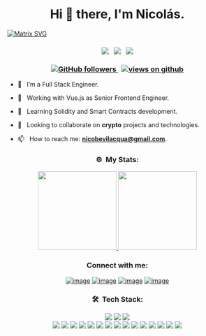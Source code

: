<h1 align="center">Hi 👋 there, I'm Nicolás.</h1>

[![Matrix SVG](https://raw.githubusercontent.com/rodrigograca31/rodrigograca31/master/matrix.svg)](https://www.youtube.com/watch?v=SDkAGkd4NLc) 

<h3 align="center">
  <p align="center">
    <img src="https://img.shields.io/badge/Location-Buenos Aires, Argentina-blue?style=flat-square" /> &nbsp;
    <img src="https://img.shields.io/badge/Age-31-blue?style=flat-square" /> &nbsp;
        <img src="https://img.shields.io/badge/Languages-Spanish & English-blue?style=flat-square" /> <br/>
    <br/>
  <a href="https://github.com/nicobevilacqua" target="_blank">
    <img alt="GitHub followers" src="https://img.shields.io/github/followers/nicobevilacqua?label=Github%20followers&style=flat-square&color=brightgreen">
  </a> &nbsp;
  <a href="https://github.com/nicobevilacqua" target="_blank">
    <img src="https://komarev.com/ghpvc/?username=nicobevilacqua&label=Views&color=brightgreen&style=flat-square" alt="views on github" />
  </a>
</h3> 

- 🔭 &nbsp; I’m a Full Stack Engineer.

- 🔨 &nbsp; Working with Vue.js as Senior Frontend Engineer.

- 📖 &nbsp; Learning Solidity and Smart Contracts development.

- 👯 &nbsp; Looking to collaborate on **crypto** projects and technologies.

- 📫 &nbsp; How to reach me: **nicobevilacqua@gmail.com**.
    
<h3 align="center">⚙️ &nbsp;My Stats:</h3>
<p align="center">
<a href="https://github.com/nicobevilacqua">
  <img height="180em" src="https://github-readme-stats-eight-theta.vercel.app/api?username=nicobevilacqua&show_icons=true&theme=react&include_all_commits=true&count_private=true"/>
  <img height="180em" src="https://github-readme-stats-eight-theta.vercel.app/api/top-langs/?username=nicobevilacqua&layout=compact&langs_count=8&theme=react&count_private=true"/>
</a>
</p>

<h3 align="center">Connect with me:</h3>
<div align="center">

[![image](https://img.shields.io/badge/LinkedIn-0077B5?style=for-the-badge&logo=linkedin&logoColor=white)](https://www.linkedin.com/in/nicol%C3%A1s-bevilacqua-859343174/)
[![image](https://img.shields.io/badge/Instagram-E4405F?style=for-the-badge&logo=instagram&logoColor=white)](https://www.instagram.com/nicolasbevilacqua/)
[![image](https://img.shields.io/badge/Twitter-1DA1F2?style=for-the-badge&logo=twitter&logoColor=white)](https://twitter.com/NicoBeviIacqua_)
[![image](https://img.shields.io/badge/Gmail-D14836?style=for-the-badge&logo=gmail&logoColor=white)](mailto:nicobevilacqua@gmail.com)
</div>

  <h3 align="center">🛠 &nbsp;Tech Stack:</h3>
<div align="center">
    <img src="https://img.shields.io/badge/-Solidity-05122A?style=flat&logo=solidity" /> 
  <img src="https://img.shields.io/badge/-Ethereum-05122A?style=flat&logo=ethereum" />
  <img src="https://img.shields.io/badge/-Web3-05122A?style=flat&logo=Web3.js" />
  <br />
<img src="https://img.shields.io/badge/-Python-05122A?style=flat&logo=python" />
<img src="https://img.shields.io/badge/-JavaScript-05122A?style=flat&logo=javascript" />
<img src="https://img.shields.io/badge/-Vue.js-05122A?style=flat&logo=vue.js" />
    <img src="https://img.shields.io/badge/-Nuxt.js-05122A?style=flat&logo=nuxt.js" />
  <img src="https://img.shields.io/badge/-Vuetify-05122A?style=flat&logo=vuetify" />
<img src="https://img.shields.io/badge/-Stylus-05122A?style=flat&logo=stylus" />
<img src="https://img.shields.io/badge/-React-05122A?style=flat&logo=react" />
<img src="https://img.shields.io/badge/-Node.js-05122A?style=flat&logo=node.js" />
<img src="https://img.shields.io/badge/-Bootstrap-05122A?style=flat&logo=bootstrap&logoColor=563D7C" />
<img src="https://img.shields.io/badge/-HTML-05122A?style=flat&logo=HTML5" />
<img src="https://img.shields.io/badge/-CSS-05122A?style=flat&logo=CSS3&logoColor=1572B6" />
<img src="https://img.shields.io/badge/-Git-05122A?style=flat&logo=git" />
<img src="https://img.shields.io/badge/-GitHub-05122A?style=flat&logo=github" />
<img src="https://img.shields.io/badge/-Markdown-05122A?style=flat&logo=markdown" />
<img src="https://img.shields.io/badge/-Visual%20Studio%20Code-05122A?style=flat&logo=visual-studio-code&logoColor=007ACC" />
</div>
